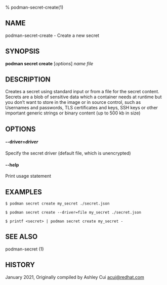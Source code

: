 % podman-secret-create(1)

## NAME
podman\-secret\-create - Create a new secret

## SYNOPSIS
**podman secret create** [*options*] *name* *file*

## DESCRIPTION

Creates a secret using standard input or from a file for the secret content.
Secrets are a blob of sensitive data which a container needs at runtime but
you don’t want to store in the image or in source control, such as Usernames and passwords,
TLS certificates and keys, SSH keys or other important generic strings or binary content (up to 500 kb in size)

## OPTIONS

#### **--driver**=*driver*

Specify the secret driver (default file, which is unencrypted)

#### **--help**

Print usage statement


## EXAMPLES

```
$ podman secret create my_secret ./secret.json

$ podman secret create --driver=file my_secret ./secret.json

$ printf <secret> | podman secret create my_secret -
```

## SEE ALSO
podman-secret (1)

## HISTORY
January 2021, Originally compiled by Ashley Cui <acui@redhat.com>
